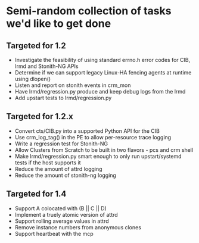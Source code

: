 # Semi-random collection of tasks we'd like to get done

## Targeted for 1.2
- Investigate the feasibility of using standard errno.h error codes for CIB, lrmd and Stonith-NG APIs
- Determine if we can support legacy Linux-HA fencing agents at runtime using dlopen() 
- Listen and report on stonith events in crm_mon
- Have lrmd/regression.py produce and keep debug logs from the lrmd
- Add upstart tests to lrmd/regression.py

## Targeted for 1.2.x

- Convert cts/CIB.py into a supported Python API for the CIB
- Use crm_log_tag() in the PE to allow per-resource trace logging
- Write a regression test for Stonith-NG
- Allow Clusters from Scratch to be built in two flavors - pcs and crm shell
- Make lrmd/regression.py smart enough to only run upstart/systemd tests if the host supports it
- Reduce the amount of attrd logging
- Reduce the amount of stonith-ng logging

## Targeted for 1.4

- Support A colocated with (B || C || D)
- Implement a truely atomic version of attrd
- Support rolling average values in attrd
- Remove instance numbers from anonymous clones
- Support heartbeat with the mcp


